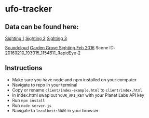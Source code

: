 # ufo-tracker

## Data can be found here:
[Sighting 1](http://www.nuforc.org/webreports/125/S125745.html)
[Sighting 2](http://www.nuforc.org/webreports/125/S125317.html)
[Sighting 3](http://www.nuforc.org/webreports/125/S125086.html)

[Soundcloud](https://soundcloud.com/noahdoesminecraft/x-files-theme-song)
[Garden Grove Sighting Feb 2016](http://www.nuforc.org/webreports/125/S125745.html)
Scene ID: 20160210_193015_1154611_RapidEye-2

## Instructions
- Make sure you have node and npm installed on your computer
- Navigate to repo in your terminal
- Copy or rename ``client/index-example.html`` to ``client/index.html``
- In index.html swap out ``YOUR_API_KEY`` with your Planet Labs API key
- Run ``npm install``
- Run ``node server.js``
- Navigate to ``localhost:8080`` in your browser
